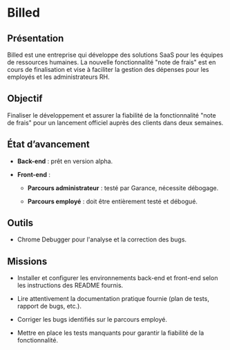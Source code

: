 # Billed

## Présentation

Billed est une entreprise qui développe des solutions SaaS pour les équipes de ressources humaines. La nouvelle fonctionnalité "note de frais" est en cours de finalisation et vise à faciliter la gestion des dépenses pour les employés et les administrateurs RH.

## Objectif

Finaliser le développement et assurer la fiabilité de la fonctionnalité "note de frais" pour un lancement officiel auprès des clients dans deux semaines.

## État d’avancement

- **Back-end** : prêt en version alpha.

- **Front-end** :

  - **Parcours administrateur** : testé par Garance, nécessite débogage.

  - **Parcours employé** : doit être entièrement testé et débogué.

## Outils

- Chrome Debugger pour l'analyse et la correction des bugs.

## Missions

- Installer et configurer les environnements back-end et front-end selon les instructions des README fournis.

- Lire attentivement la documentation pratique fournie (plan de tests, rapport de bugs, etc.).

- Corriger les bugs identifiés sur le parcours employé.

- Mettre en place les tests manquants pour garantir la fiabilité de la fonctionnalité.
